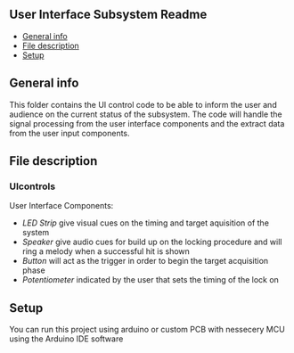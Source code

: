 ## User Interface Subsystem Readme 
* [General info](#general-info)
* [File description](#file-description)
* [Setup](#setup)

## General info
This folder contains the UI control code to be able to inform the user and audience on the current status of the subsystem. 
The code will handle the signal processing from the user interface components and the extract data from the user input components.
	
## File description
### UIcontrols
User Interface Components:
- *LED Strip*  give visual cues on the timing and target aquisition of the system
- *Speaker*  give audio cues for build up on the locking procedure and will ring a melody when a successful hit is shown
- *Button*  will act as the trigger in order to begin the target acquisition phase
- *Potentiometer*  indicated by the user that sets the timing of the lock on

## Setup 
You can run this project using arduino or custom PCB with nessecery MCU using the Arduino IDE software


